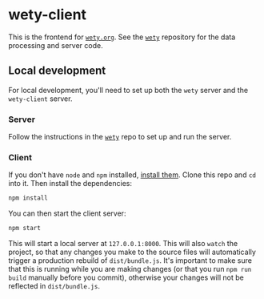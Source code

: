 # wety-client

This is the frontend for [`wety.org`](https://www.wety.org/). See the [`wety`](https://github.com/jmviz/wety) repository for the data processing and server code.

## Local development

For local development, you'll need to set up both the `wety` server and the `wety-client` server.

### Server

Follow the instructions in the [`wety`](https://github.com/jmviz/wety) repo to set up and run the server.

### Client

If you don't have `node` and `npm` installed, [install them](https://docs.npmjs.com/downloading-and-installing-node-js-and-npm). Clone this repo and `cd` into it. Then install the dependencies:

```bash
npm install
```

You can then start the client server:

```bash
npm start
```

This will start a local server at `127.0.0.1:8000`. This will also `watch` the project, so that any changes you make to the source files will automatically trigger a production rebuild of `dist/bundle.js`. It's important to make sure that this is running while you are making changes (or that you run `npm run build` manually before you commit), otherwise your changes will not be reflected in `dist/bundle.js`.
